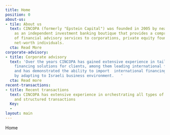 ```yaml
---
title: Home
position: 0
about-us:
- tile: About us
  text: CINCOPA (formerly "Epstein Capital") was founded in 2005 by near Nir Epstein
    as an independent investment banking boutique that provides a comprehensive suite
    of financial advisory services to corporations, private equity founds and high
    net-worth individuals.
  cta: Read More
corporate-advisory:
- title: Corporate advisory
  text: 'Over the years CINCOPA has gained extensive experience in tailoring creative
    financing solutions for clients, among them leading international financials sponsors,
    and has demonstrated the ability to import  international financing solutions
    by adapting to Israeli business environment.   '
  cta: Read more
recent-transactions:
- title: Recent transactions
  text: CINCOPA has extensive experience in orchestrating all types of M&A financials
    and structured transactions
  Key:
  - 
layout: main
---
```


Home